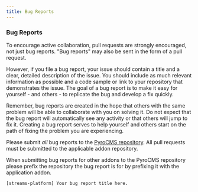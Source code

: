 ```yaml
---
title: Bug Reports  
---
```


### Bug Reports

To encourage active collaboration, pull requests are strongly encouraged, not just bug reports. "Bug reports" may also be sent in the form of a pull request.

However, if you file a bug report, your issue should contain a title and a clear, detailed description of the issue. You should include as much relevant information as possible and a code sample or link to your repository that demonstrates the issue. The goal of a bug report is to make it easy for yourself - and others - to replicate the bug and develop a fix quickly.

Remember, bug reports are created in the hope that others with the same problem will be able to collaborate with you on solving it. Do not expect that the bug report will automatically see any activity or that others will jump to fix it. Creating a bug report serves to help yourself and others start on the path of fixing the problem you are experiencing.

Please submit _all_ bug reports to the [PyroCMS repository](http://github.com/pyrocms/pyrocms). All pull requests must be submitted to the applicable addon repository.

When submitting bug reports for other addons to the PyroCMS repository please prefix the repository the bug report is for by prefixing it with the application addon.

    [streams-platform] Your bug report title here.
